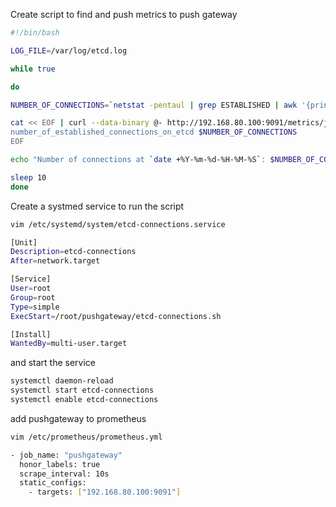 Create script to find and push metrics to push gateway

```bash
#!/bin/bash

LOG_FILE=/var/log/etcd.log

while true

do

NUMBER_OF_CONNECTIONS=`netstat -pentaul | grep ESTABLISHED | awk '{print $4}' | grep 2379 | wc -l`

cat << EOF | curl --data-binary @- http://192.168.80.100:9091/metrics/job/etcd-connections/instance/192.168.80.100
number_of_established_connections_on_etcd $NUMBER_OF_CONNECTIONS
EOF

echo "Number of connections at `date +%Y-%m-%d-%H-%M-%S`: $NUMBER_OF_CONNECTIONS" >> $LOG_FILE

sleep 10
done


```

Create a systmed service to run the script

```bash
vim /etc/systemd/system/etcd-connections.service
```

```bash
[Unit]
Description=etcd-connections
After=network.target

[Service]
User=root
Group=root
Type=simple
ExecStart=/root/pushgateway/etcd-connections.sh

[Install]
WantedBy=multi-user.target
```

and start the service

```bash
systemctl daemon-reload
systemctl start etcd-connections
systemctl enable etcd-connections
```

add pushgateway to prometheus

```bash
vim /etc/prometheus/prometheus.yml

- job_name: "pushgateway"
  honor_labels: true
  scrape_interval: 10s
  static_configs:
    - targets: ["192.168.80.100:9091"]
